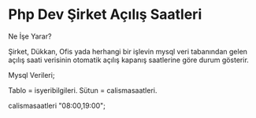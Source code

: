 # Php Dev Şirket Açılış Saatleri

Ne İşe Yarar?

Şirket, Dükkan, Ofis yada herhangi bir işlevin mysql veri tabanından gelen açılış saati verisinin otomatik açılış kapanış saatlerine göre durum gösterir.

Mysql Verileri;

Tablo = isyeribilgileri.
Sütun = calismasaatleri.

calismasaatleri "08:00,19:00";
